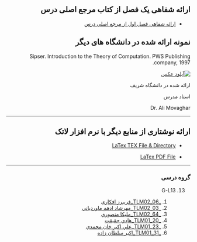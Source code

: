 <div dir="rtl"> 

## ارائه شفاهی یک فصل از کتاب مرجع اصلی درس

- [ارائه شفاهی فصل اول از مرجع اصلی درس](https://aparat.com/v/Rwx5z)

## نمونه ارائه شده در دانشگاه های دیگر

Sipser. Introduction to the Theory of Computation. PWS Publishing company, 1997.

<a href="https://uupload.ir/view/db0l_mlt.jpg" target="_blank"><img src="https://uupload.ir/files/db0l_mlt_thumb.jpg" border="0" alt="آپلود عکس" /></a>

ارائه شده در دانشگاه شریف 

استاد مدرس 

Dr. Ali Movaghar

-------------------
## ارائه نوشتاری از منابع دیگر با نرم افزار لاتک

- [LaTex TEX File & Directory](https://github.com/aliakbarkhanmohammadi/PNU_3991_AR/tree/master/LaTex%20Pages%2089-92/)

- [LaTex PDF File](https://github.com/aliakbarkhanmohammadi/PNU_3991_AR/blob/master/LaTex%20Pages%2089-92/LaTex%20-%20Ali%20Akbar%20Khan%20Mohammadi%20-%20Pages%2089-92.pdf)

-------------------

### گروه درسی

<a name="G-L13"></a>

13. G-L13
    
    1. [_TLM02_06_فریبرز افکاری](https://github.com/AliRazavi-edu/PNU_3991/tree/master/_BSc/Theory-of-Languages-and-Machines/_1115157_02/06_%D9%81%D8%B1%D9%8A%D8%A8%D8%B1%D8%B2%20%D8%A7%D9%81%D9%83%D8%A7%D8%B1%D9%8A)
    1. [_TLM02_03_مهرشاد ادهم ماوردياني](https://github.com/AliRazavi-edu/PNU_3991/tree/master/_BSc/Theory-of-Languages-and-Machines/_1115157_02/03_%D9%85%D9%87%D8%B1%D8%B4%D8%A7%D8%AF%20%D8%A7%D8%AF%D9%87%D9%85%20%D9%85%D8%A7%D9%88%D8%B1%D8%AF%D9%8A%D8%A7%D9%86%D9%8A)
    1. [_TLM02_64_مليكا منصوري](https://github.com/AliRazavi-edu/PNU_3991/tree/master/_BSc/Theory-of-Languages-and-Machines/_1115157_02/64_%D9%85%D9%84%D9%8A%D9%83%D8%A7%20%D9%85%D9%86%D8%B5%D9%88%D8%B1%D9%8A)
    1. [_TLM01_20_هادي حقيقت](https://github.com/AliRazavi-edu/PNU_3991/tree/master/_BSc/Theory-of-Languages-and-Machines/_1115157_01/20_%D9%87%D8%A7%D8%AF%D9%8A%20%D8%AD%D9%82%D9%8A%D9%82%D8%AA)
    1. [_TLM01_23_علي اكبر خان محمدي](https://github.com/AliRazavi-edu/PNU_3991/tree/master/_BSc/Theory-of-Languages-and-Machines/_1115157_01/23_%D8%B9%D9%84%D9%8A%20%D8%A7%D9%83%D8%A8%D8%B1%20%D8%AE%D8%A7%D9%86%20%D9%85%D8%AD%D9%85%D8%AF%D9%8A)
    1. [_TLM01_31_اكبر سلطان زاده](https://github.com/AliRazavi-edu/PNU_3991/tree/master/_BSc/Theory-of-Languages-and-Machines/_1115157_01/31_%D8%A7%D9%83%D8%A8%D8%B1%20%D8%B3%D9%84%D8%B7%D8%A7%D9%86%20%D8%B2%D8%A7%D8%AF%D9%87)
